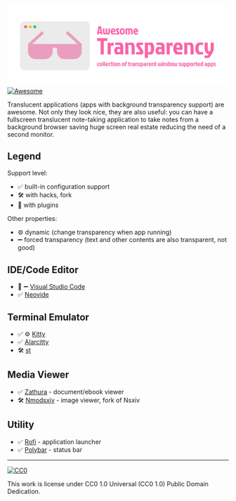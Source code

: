 ![Awesome Transparency](./logo.png)
[![Awesome](https://awesome.re/badge-flat2.svg)](https://awesome.re)

Translucent applications (apps with background transparency support) are awesome. Not only they look nice, they are also useful: you can have a fullscreen translucent note-taking application to take notes from a background browser saving huge screen real estate reducing the need of a second monitor.

## Legend

Support level:

- ✅ built-in configuration support
- 🛠️ with hacks, fork
- 🧩 with plugins

Other properties:

- ⚙️ dynamic (change transparency when app running)
- ➖ forced transparency (text and other contents are also transparent, not good)

## IDE/Code Editor

- 🧩 ➖ [Visual Studio Code](https://code.visualstudio.com/)
- ✅ [Neovide](https://neovide.dev/)

## Terminal Emulator

- ✅ ⚙️ [Kitty](https://sw.kovidgoyal.net/kitty/)
- ✅ [Alarcitty](https://alacritty.org/)
- 🛠️ [st](https://st.suckless.org/)

## Media Viewer

- ✅ [Zathura](https://pwmt.org/projects/zathura/) - document/ebook viewer
- 🛠️ [Nmodsxiv](https://github.com/BeyondMagic/nmodsxiv) - image viewer, fork of Nsxiv

## Utility

- ✅ [Rofi](https://davatorium.github.io/rofi/) - application launcher
- ✅ [Polybar](https://polybar.github.io/) - status bar

---

[![CC0](http://mirrors.creativecommons.org/presskit/buttons/88x31/svg/cc-zero.svg)](https://creativecommons.org/publicdomain/zero/1.0/)

This work is license under CC0 1.0 Universal (CC0 1.0) Public Domain Dedication.
